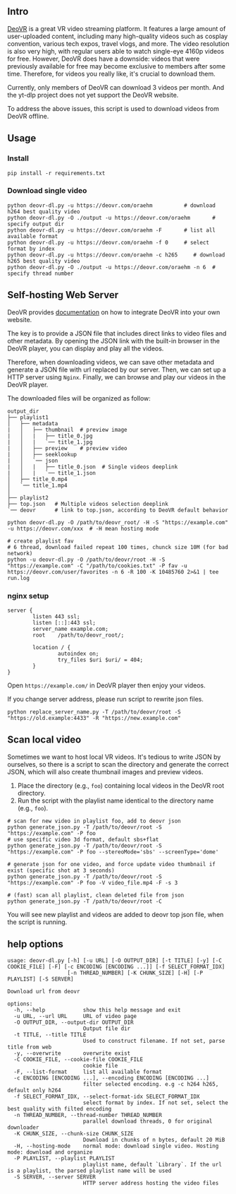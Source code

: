 ## Intro

[DeoVR](https://deovr.com/) is a great VR video streaming platform. It features a large amount of user-uploaded content, including many high-quality videos such as cosplay convention, various tech expos, travel vlogs, and more. The video resolution is also very high, with regular users able to watch single-eye 4160p videos for free. However, DeoVR does have a downside: videos that were previously available for free may become exclusive to members after some time. Therefore, for videos you really like, it's crucial to download them.

Currently, only members of DeoVR can download 3 videos per month. And the yt-dlp project does not yet support the DeoVR website.

To address the above issues, this script is used to download videos from DeoVR offline.

## Usage

### Install

```shell
pip install -r requirements.txt
```

### Download single video

```shell
python deovr-dl.py -u https://deovr.com/oraehm          # download h264 best quality video
python deovr-dl.py -O ./output -u https://deovr.com/oraehm       # specify output dir
python deovr-dl.py -u https://deovr.com/oraehm -F       # list all available format
python deovr-dl.py -u https://deovr.com/oraehm -f 0     # select format by index
python deovr-dl.py -u https://deovr.com/oraehm -c h265     # download h265 best quality video
python deovr-dl.py -O ./output -u https://deovr.com/oraehm -n 6  # specify thread number
```

## Self-hosting Web Server

DeoVR provides [documentation](https://deovr.com/app/doc#multiple-videos-deeplink) on how to integrate DeoVR into your own website.

The key is to provide a JSON file that includes direct links to video files and other metadata. By opening the JSON link with the built-in browser in the DeoVR player, you can display and play all the videos.

Therefore, when downloading videos, we can save other metadata and generate a JSON file with url replaced by our server. Then, we can set up a HTTP server using `Nginx`. Finally, we can browse and play our videos in the DeoVR player.

The downloaded files will be organized as follow:

```shell
output_dir
├── playlist1
│   ├── metadata
|   │   ├── thumbnail  # preview image
|   │   |   ├── title_0.jpg
|   │   |   `── title_1.jpg
|   │   ├── preview    # preview video
|   │   ├── seeklookup
|   │   `── json
|   │   |   ├── title_0.json  # Single videos deeplink
|   │   |   `── title_1.json
│   ├── title_0.mp4
│   `── title_1.mp4
│
├── playlist2
├── top.json   # Multiple videos selection deeplink
`── deovr      # link to top.json, according to DeoVR default behavior
```

```shell
python deovr-dl.py -O /path/to/deovr_root/ -H -S "https://example.com" -u https://deovr.com/xxx  # -H mean hosting mode

# create playlist fav
# 6 thread, download failed repeat 100 times, chunck size 10M (for bad network)
python -u deovr-dl.py -O /path/to/deovr/root -H -S "https://example.com" -C "/path/to/cookies.txt" -P fav -u https://deovr.com/user/favorites -n 6 -R 100 -K 10485760 2>&1 | tee run.log
```

### nginx setup

```text
server {
        listen 443 ssl;
        listen [::]:443 ssl;
        server_name example.com;
        root    /path/to/deovr_root/;

        location / {
                autoindex on;
                try_files $uri $uri/ = 404;
        }
}
```

Open `https://example.com/` in DeoVR player then enjoy your videos.

If you change server address, please run script to rewrite json files.

```shell
python replace_server_name.py -T /path/to/deovr/root -S "https://old.example:4433" -R "https://new.example.com"
```

## Scan local video

Sometimes we want to host local VR videos. It's tedious to write JSON by ourselves, so there is a script to scan the directory and generate the correct JSON, which will also create thumbnail images and preview videos.

1. Place the directory (e.g., `foo`) containing local videos in the DeoVR root directory.
2. Run the script with the playlist name identical to the directory name (e.g., `foo`).

```shell
# scan for new video in playlist foo, add to deovr json
python generate_json.py -T /path/to/deovr/root -S "https://example.com" -P foo
# use specific video 3d format, default sbs+flat
python generate_json.py -T /path/to/deovr/root -S "https://example.com" -P foo --stereoMode='sbs' --screenType='dome' 

# generate json for one video, and force update video thumbnail if exist (specific shot at 3 seconds)
python generate_json.py -T /path/to/deovr/root -S "https://example.com" -P foo -V video_file.mp4 -F -s 3 

# (fast) scan all playlist, clean deleted file from json
python generate_json.py -T /path/to/deovr/root -C  
```

You will see new playlist and videos are added to deovr top json file, when the script is running.

## help options

```shell
usage: deovr-dl.py [-h] [-u URL] [-O OUTPUT_DIR] [-t TITLE] [-y] [-C COOKIE_FILE] [-F] [-c ENCODING [ENCODING ...]] [-f SELECT_FORMAT_IDX]
                   [-n THREAD_NUMBER] [-K CHUNK_SIZE] [-H] [-P PLAYLIST] [-S SERVER]

Download url from deovr

options:
  -h, --help            show this help message and exit
  -u URL, --url URL     URL of video page
  -O OUTPUT_DIR, --output-dir OUTPUT_DIR
                        Output file dir
  -t TITLE, --title TITLE
                        Used to construct filename. If not set, parse title from web
  -y, --overwrite       overwrite exist
  -C COOKIE_FILE, --cookie-file COOKIE_FILE
                        cookie file
  -F, --list-format     list all available format
  -c ENCODING [ENCODING ...], --encoding ENCODING [ENCODING ...]
                        filter selected encoding. e.g -c h264 h265, default only h264
  -f SELECT_FORMAT_IDX, --select-format-idx SELECT_FORMAT_IDX
                        select format by index. If not set, select the best quality with filted encoding
  -n THREAD_NUMBER, --thread-number THREAD_NUMBER
                        parallel download threads, 0 for original downloader
  -K CHUNK_SIZE, --chunk-size CHUNK_SIZE
                        Download in chunks of n bytes, default 20 MiB
  -H, --hosting-mode    normal mode: download single video. Hosting mode: download and organize
  -P PLAYLIST, --playlist PLAYLIST
                        playlist name, default `Library`. If the url is a playlist, the parsed playlist name will be used
  -S SERVER, --server SERVER
                        HTTP server address hosting the video files

```
